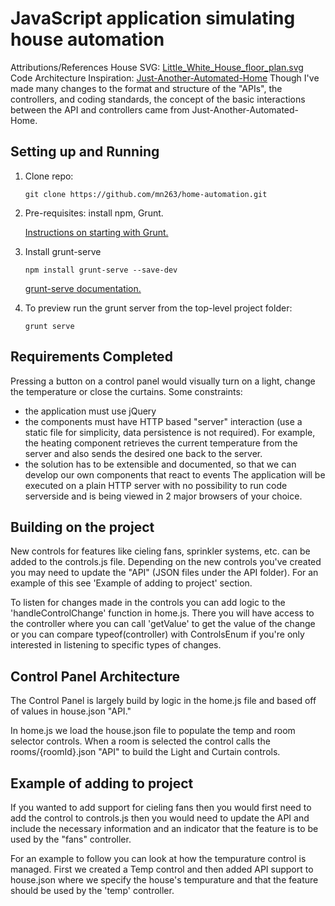 # JavaScript application simulating house automation

Attributions/References
House SVG:
[Little_White_House_floor_plan.svg](https://en.m.wikipedia.org/wiki/File:Little_White_House_floor_plan.svg)
Code Architecture Inspiration:
[Just-Another-Automated-Home](https://github.com/marybeshaw/Just-Another-Automated-Home)
Though I've made many changes to the format and structure of the "APIs", the controllers, and coding standards, the concept of the basic interactions between the API and controllers came from Just-Another-Automated-Home.

## Setting up and Running

1.  Clone repo: 

        git clone https://github.com/mn263/home-automation.git


2.  Pre-requisites: install npm, Grunt. 

    [Instructions on starting with Grunt.](https://gruntjs.com/getting-started)


3.  Install grunt-serve

        npm install grunt-serve --save-dev

    [grunt-serve documentation.](https://www.npmjs.com/package/grunt-serve)


4.  To preview run the grunt server from the top-level project folder:

        grunt serve


## Requirements Completed

Pressing a button on a control panel would visually turn on a light, change the
temperature or close the curtains. Some constraints:
- the application must use jQuery
- the components must have HTTP based "server" interaction (use a static file
for simplicity, data persistence is not required). For example, the heating component
retrieves the current temperature from the server and also sends the desired one
back to the server.
- the solution has to be extensible and documented, so that we can
develop our own components that react to events
The application will be executed on a plain HTTP server with no possibility to run
code serverside and is being viewed in 2 major browsers of your choice.


## Building on the project

New controls for features like cieling fans, sprinkler systems, etc. can be added to the controls.js file.
Depending on the new controls you've created you may need to update the "API" (JSON files under the API folder). For an example of this see 'Example of adding to project' section.

To listen for changes made in the controls you can add logic to the 'handleControlChange' function in home.js.
There you will have access to the controller where you can call 'getValue' to get the value of the change or you can compare typeof(controller) with ControlsEnum if you're only interested in listening to specific types of changes.

## Control Panel Architecture

The Control Panel is largely build by logic in the home.js file and based off of values in house.json "API."

In home.js we load the house.json file to populate the temp and room selector controls. 
When a room is selected the control calls the rooms/{roomId}.json "API" to build the Light and Curtain controls.


## Example of adding to project
If you wanted to add support for cieling fans then you would first need to add the control to controls.js then you would need to update the API and include the necessary information and an indicator that the feature is to be used by the "fans" controller.

For an example to follow you can look at how the tempurature control is managed. First we created a Temp control and then added API support to house.json where we specify the house's tempurature and that the feature should be used by the 'temp' controller.